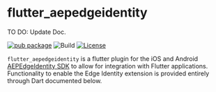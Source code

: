 # flutter_aepedgeidentity
TO DO: Update Doc.

[![pub package](https://img.shields.io/pub/v/flutter_aepedgeidentity.svg)](https://pub.dartlang.org/packages/flutter_aepedgeidentity) ![Build](https://github.com/adobe/aepsdk_flutter/workflows/Dart%20Unit%20Tests%20+%20Android%20Build%20+%20iOS%20Build/badge.svg) [![License](https://img.shields.io/badge/License-Apache%202.0-blue.svg)](https://opensource.org/licenses/Apache-2.0)

`flutter_aepedgeidentity` is a flutter plugin for the iOS and Android [AEPEdgeIdentity SDK](https://aep-sdks.gitbook.io/docs/foundation-extensions/identity-for-edge-network) to allow for integration with Flutter applications. Functionality to enable the Edge Identity extension is provided entirely through Dart documented below.